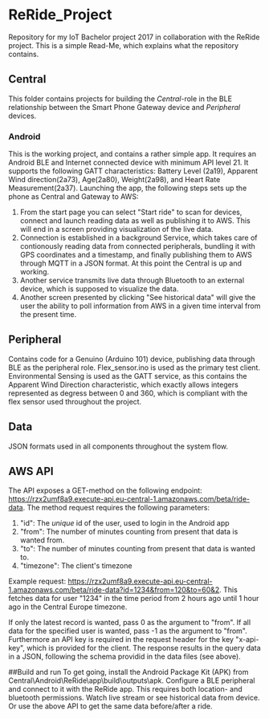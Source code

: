 # ReRide_Project
Repository for my IoT Bachelor project 2017 in collaboration with the ReRide project. This is a simple Read-Me, which explains what the repository contains.

## Central
This folder contains projects for building the <i>Central</i>-role in the BLE relationship between the Smart Phone Gateway device and <i>Peripheral</i> devices.
### Android
This is the working project, and contains a rather simple app. It requires an Android BLE and Internet connected device with minimum API level 21. It supports the following GATT characteristics: Battery Level (2a19), Apparent Wind direction(2a73), Age(2a80), Weight(2a98), and Heart Rate Measurement(2a37). Launching the app, the following steps sets up the phone as Central and Gateway to AWS:
<ol>
  <li>From the start page you can select "Start ride" to scan for devices, connect and launch reading data as well as publishing it to AWS. This will end in a screen providing visualization of the live data.</li>
  <li>Connection is established in a background Service, which takes care of contionously reading data from connected peripherals, bundling it with GPS coordinates and a timestamp, and finally publishing them to AWS through MQTT in a JSON format. At this point the Central is up and working.</li>
  <li>Another service transmits live data through Bluetooth to an external device, which is supposed to visualize the data.</li>
  <li>Another screen presented by clicking "See historical data" will give the user the ability to poll information from AWS in a given time interval from the present time. </li>
</ol>

## Peripheral
Contains code for a Genuino (Arduino 101) device, publishing data through BLE as the peripheral role. Flex_sensor.ino is used as the primary test client. Environmental Sensing is used as the GATT service, as this contains the Apparent Wind Direction characteristic, which exactly allows integers represented as degress between 0 and 360, which is compliant with the flex sensor used throughout the project.

## Data
JSON formats used in all components throughout the system flow.

## AWS API
The API exposes a GET-method on the following endpoint: https://rzx2umf8a9.execute-api.eu-central-1.amazonaws.com/beta/ride-data.
The method request requires the following parameters:
<ol>
<li>"id": The <i>unique</i> id of the user, used to login in the Android app</li>
<li>"from": The number of minutes counting from present that data is wanted from.</li>
<li>"to": The number of minutes counting from present that data is wanted to.</li>
<li>"timezone": The client's timezone</li>
</ol>

Example request: https://rzx2umf8a9.execute-api.eu-central-1.amazonaws.com/beta/ride-data?id=1234&from=120&to=60&2. This fetches data for user "1234" in the time period from 2 hours ago until 1 hour ago in the Central Europe timezone.

If only the latest record is wanted, pass 0 as the argument to "from". If all data for the specified user is wanted, pass -1 as the argument to "from".
Furthermore an API key is required in the request header for the key "x-api-key", which is provided for the client.
The response results in the query data in a JSON, following the schema providid in the data files (see above).

##Build and run
To get going, install the Android Package Kit (APK) from Central\Android\ReRide\app\build\outputs\apk. Configure a BLE peripheral and connect to it with the ReRide app. This requires both location- and bluetooth permissions. Watch live stream or see historical data from device. Or use the above API to get the same data before/after a ride.

